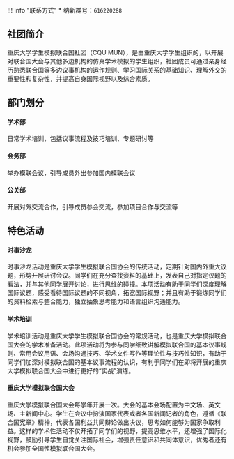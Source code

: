!!! info "联系方式"
    * 纳新群号：`616220288`

## 社团简介  
重庆大学学生模拟联合国社团（CQU MUN），是由重庆大学学生组织的，以开展对联合国大会与其他多边机构的仿真学术模拟的学生组织，社团成员可通过亲身经历熟悉联合国等多边议事机构的运作规则、学习国际关系的基础知识、理解外交的重要性和复杂性，并提高自身国际视野以及综合素质。  

## 部门划分  
#### 学术部  
日常学术培训，包括议事流程及技巧培训、专题研讨等  
#### 会务部  
举办模联会议，引导成员外出参加国内模联会议  
#### 公关部  
开展对外交流合作，引导成员参会交流，参加项目合作与交流等  

## 特色活动  
#### 时事沙龙  
时事沙龙活动是重庆大学学生模拟联合国协会的传统活动，定期针对国内外重大议题，形势开展研讨会议。同学们在充分查找资料的基础上，发表自己对指定议题的看法，并与其他同学展开讨论，进行思维的碰撞。本项活动有助于同学们深度理解国际议题，感受看待国际议题的不同视角，拓宽国际视野；并且有助于锻炼同学们的资料检索与整合能力，独立抽象思考能力和语言组织沟通能力。  
#### 学术培训  
学术培训活动是重庆大学学生模拟联合国协会的常规活动，也是重庆大学模拟联合国大会的学术准备活动。此项活动将为参与同学细致讲解模拟联合国的基本议事规则、常用会议用语、会场沟通技巧、学术文件写作等理论性与技巧性知识，有助于同学们加深对模拟联合国的基本议事流程的认识，有利于同学们在即将开展的重庆大学模拟联合国大会中进行更好的“实战”演练。  
#### 重庆大学模拟联合国大会  
重庆大学模拟联合国大会每学年开展一次。大会的基本会场配置为中文场、英文场、主新闻中心。学生在会议中扮演国家代表或者各国新闻记者的角色，遵循《联合国宪章》精神，代表各国利益共同辩论做出决议，思考如何能够为国家争取利益。这样的学术性活动不仅开拓了同学们的视野，提高思维水平，还增强了国际化视野，鼓励引导学生自觉关注国际社会，增强责任意识和共同体意识，优秀者还有机会参加全国性模拟联合国大会。  